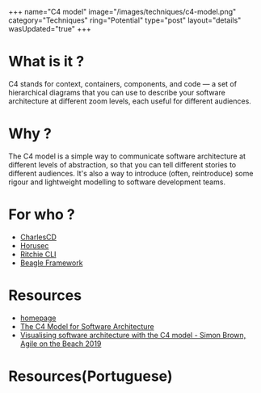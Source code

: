 +++
name="C4 model"
image="/images/techniques/c4-model.png"
category="Techniques"
ring="Potential"
type="post"
layout="details"
wasUpdated="true"
+++

# What is it ?

C4 stands for context, containers, components, and code — a set of hierarchical diagrams that you can use to describe your software architecture at different zoom levels, each useful for different audiences.

# Why ?

The C4 model is a simple way to communicate software architecture at different levels of abstraction, so that you can tell different stories to different audiences. It's also a way to introduce (often, reintroduce) some rigour and lightweight modelling to software development teams. 

# For who ?

* [CharlesCD](https://charlescd.io/)
* [Horusec](https://horusec.io/site/)
* [Ritchie CLI](https://ritchiecli.io/)
* [Beagle Framework](https://usebeagle.io/)

# Resources
- [homepage](https://c4model.com/)
- [The C4 Model for Software Architecture](https://www.infoq.com/articles/C4-architecture-model/)
- [Visualising software architecture with the C4 model - Simon Brown, Agile on the Beach 2019](https://www.youtube.com/watch?v=x2-rSnhpw0g)

# Resources(Portuguese)
